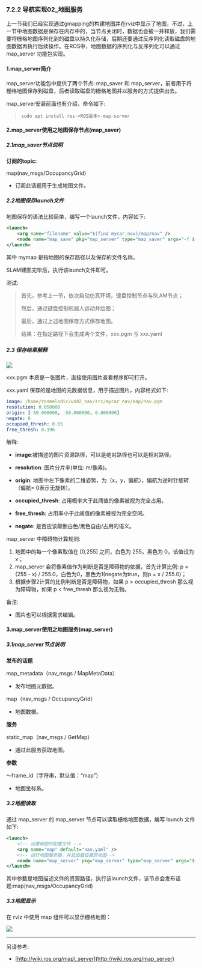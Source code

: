 ### 7.2.2 导航实现02\_地图服务

上一节我们已经实现通过gmapping的构建地图并在rviz中显示了地图，不过，上一节中地图数据是保存在内存中的，当节点关闭时，数据也会被一并释放，我们需要将栅格地图序列化到的磁盘以持久化存储，后期还要通过反序列化读取磁盘的地图数据再执行后续操作。在ROS中，地图数据的序列化与反序列化可以通过 map\_server 功能包实现。

#### 1.map\_server简介

map\_server功能包中提供了两个节点:  map\_saver 和 map\_server，前者用于将栅格地图保存到磁盘，后者读取磁盘的栅格地图并以服务的方式提供出去。

map\_server安装前面也有介绍，命令如下:

> `sudo apt install ros-<ROS版本>-map-server`

#### 2.map\_server使用之地图保存节点\(map\_saver\)

##### 2.1map\_saver节点说明

**订阅的topic:**

map\(nav\_msgs/OccupancyGrid\)

* 订阅此话题用于生成地图文件。

##### 2.2地图保存launch文件

地图保存的语法比较简单，编写一个launch文件，内容如下:

```xml
<launch>
    <arg name="filename" value="$(find mycar_nav)/map/nav" />
    <node name="map_save" pkg="map_server" type="map_saver" args="-f $(arg filename)" />
</launch>
```

其中 mymap 是指地图的保存路径以及保存的文件名称。

SLAM建图完毕后，执行该launch文件即可。

测试:

> 首先，参考上一节，依次启动仿真环境，键盘控制节点与SLAM节点；
>
> 然后，通过键盘控制机器人运动并绘图；
>
> 最后，通过上述地图保存方式保存地图。
>
> 结果：在指定路径下会生成两个文件，xxx.pgm 与 xxx.yaml

##### 

##### 2.3 保存结果解释

![](/assets/地图保存.PNG)

xxx.pgm 本质是一张图片，直接使用图片查看程序即可打开。

xxx.yaml 保存的是地图的元数据信息，用于描述图片，内容格式如下:

```yaml
image: /home/rosmelodic/ws02_nav/src/mycar_nav/map/nav.pgm
resolution: 0.050000
origin: [-50.000000, -50.000000, 0.000000]
negate: 0
occupied_thresh: 0.65
free_thresh: 0.196
```

解释:

* **image**:被描述的图片资源路径，可以是绝对路径也可以是相对路径。

* **resolution**: 图片分片率\(单位: m/像素\)。

* **origin**: 地图中左下像素的二维姿势，为（x，y，偏航），偏航为逆时针旋转（偏航= 0表示无旋转）。

* **occupied\_thresh**: 占用概率大于此阈值的像素被视为完全占用。

* **free\_thresh**: 占用率小于此阈值的像素被视为完全空闲。

* **negate**: 是否应该颠倒白色/黑色自由/占用的语义。

map\_server 中障碍物计算规则:

1. 地图中的每一个像素取值在 \[0,255\] 之间，白色为 255，黑色为 0，该值设为 x；
2. map\_server 会将像素值作为判断是否是障碍物的依据，首先计算比例: p = \(255 - x\) / 255.0，白色为0，黑色为1\(negate为true，则p = x / 255.0\)；
3. 根据步骤2计算的比例判断是否是障碍物，如果 p &gt; occupied\_thresh 那么视为障碍物，如果 p &lt; free\_thresh 那么视为无物。

备注:

* 图片也可以根据需求编辑。

#### 3.map\_server使用之地图服务\(map\_server\)

##### 3.1map\_server节点说明

**发布的话题**

map\_metadata（nav\_msgs / MapMetaData）

* 发布地图元数据。

map（nav\_msgs / OccupancyGrid）

* 地图数据。

**服务**

static\_map（nav\_msgs / GetMap）

* 通过此服务获取地图。

**参数**

〜frame\_id（字符串，默认值：“map”）

* 地图坐标系。

##### 3.2地图读取

通过 map\_server 的 map\_server 节点可以读取栅格地图数据，编写 launch 文件如下:

```xml
<launch>
    <!-- 设置地图的配置文件 -->
    <arg name="map" default="nav.yaml" />
    <!-- 运行地图服务器，并且加载设置的地图-->
    <node name="map_server" pkg="map_server" type="map_server" args="$(find mycar_nav)/map/$(arg map)"/>
</launch>
```

其中参数是地图描述文件的资源路径，执行该launch文件，该节点会发布话题:map\(nav\_msgs/OccupancyGrid\)

##### 3.3地图显示

在 rviz 中使用 map 组件可以显示栅格地图：

![](/assets/地图显示.PNG)

---

另请参考:

* [http://wiki.ros.org/map\_server](http://wiki.ros.org/map_server)




